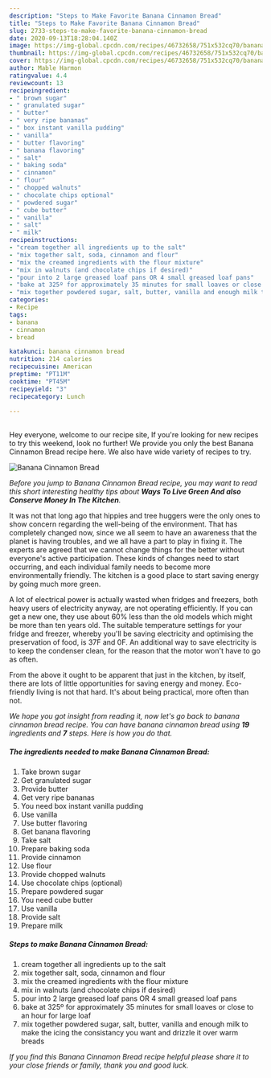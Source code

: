 ```yaml
---
description: "Steps to Make Favorite Banana Cinnamon Bread"
title: "Steps to Make Favorite Banana Cinnamon Bread"
slug: 2733-steps-to-make-favorite-banana-cinnamon-bread
date: 2020-09-13T18:28:04.140Z
image: https://img-global.cpcdn.com/recipes/46732658/751x532cq70/banana-cinnamon-bread-recipe-main-photo.jpg
thumbnail: https://img-global.cpcdn.com/recipes/46732658/751x532cq70/banana-cinnamon-bread-recipe-main-photo.jpg
cover: https://img-global.cpcdn.com/recipes/46732658/751x532cq70/banana-cinnamon-bread-recipe-main-photo.jpg
author: Mable Harmon
ratingvalue: 4.4
reviewcount: 13
recipeingredient:
- " brown sugar"
- " granulated sugar"
- " butter"
- " very ripe bananas"
- " box instant vanilla pudding"
- " vanilla"
- " butter flavoring"
- " banana flavoring"
- " salt"
- " baking soda"
- " cinnamon"
- " flour"
- " chopped walnuts"
- " chocolate chips optional"
- " powdered sugar"
- " cube butter"
- " vanilla"
- " salt"
- " milk"
recipeinstructions:
- "cream together all ingredients up to the salt"
- "mix together salt, soda, cinnamon and flour"
- "mix the creamed ingredients with the flour mixture"
- "mix in walnuts (and chocolate chips if desired)"
- "pour into 2 large greased loaf pans OR 4 small greased loaf pans"
- "bake at 325º for approximately 35 minutes for small loaves or close to an hour for large loaf"
- "mix together powdered sugar, salt, butter, vanilla and enough milk to make the icing the consistancy you want and drizzle it over warm breads"
categories:
- Recipe
tags:
- banana
- cinnamon
- bread

katakunci: banana cinnamon bread 
nutrition: 214 calories
recipecuisine: American
preptime: "PT11M"
cooktime: "PT45M"
recipeyield: "3"
recipecategory: Lunch

---
```

<br>
Hey everyone, welcome to our recipe site, If you're looking for new recipes to try this weekend, look no further! We provide you only the best Banana Cinnamon Bread recipe here. We also have wide variety of recipes to try.
<br>


![Banana Cinnamon Bread](https://img-global.cpcdn.com/recipes/46732658/751x532cq70/banana-cinnamon-bread-recipe-main-photo.jpg)

<i>Before you jump to Banana Cinnamon Bread recipe, you may want to read this short interesting healthy tips about 
<strong>Ways To Live Green And also Conserve Money In The Kitchen</strong>.</i>
</br>

It was not that long ago that hippies and tree huggers were the only ones to show concern regarding the well-being of the environment. That has completely changed now, since we all seem to have an awareness that the planet is having troubles, and we all have a part to play in fixing it. The experts are agreed that we cannot change things for the better without everyone's active participation. These kinds of changes need to start occurring, and each individual family needs to become more environmentally friendly. The kitchen is a good place to start saving energy by going much more green.

A lot of electrical power is actually wasted when fridges and freezers, both heavy users of electricity anyway, are not operating efficiently. If you can get a new one, they use about 60% less than the old models which might be more than ten years old. The suitable temperature settings for your fridge and freezer, whereby you'll be saving electricity and optimising the preservation of food, is 37F and 0F. An additional way to save electricity is to keep the condenser clean, for the reason that the motor won't have to go as often.

From the above it ought to be apparent that just in the kitchen, by itself, there are lots of little opportunities for saving energy and money. Eco-friendly living is not that hard. It's about being practical, more often than not.


<i>We hope you got insight from reading it, now let's go back to banana cinnamon bread recipe. You can have banana cinnamon bread using <strong>19</strong> ingredients and <strong>7</strong> steps. Here is how you do that.
</i>

##### The ingredients needed to make Banana Cinnamon Bread:

1. Take  brown sugar
1. Get  granulated sugar
1. Provide  butter
1. Get  very ripe bananas
1. You need  box instant vanilla pudding
1. Use  vanilla
1. Use  butter flavoring
1. Get  banana flavoring
1. Take  salt
1. Prepare  baking soda
1. Provide  cinnamon
1. Use  flour
1. Provide  chopped walnuts
1. Use  chocolate chips (optional)
1. Prepare  powdered sugar
1. You need  cube butter
1. Use  vanilla
1. Provide  salt
1. Prepare  milk


##### Steps to make Banana Cinnamon Bread:

1. cream together all ingredients up to the salt
1. mix together salt, soda, cinnamon and flour
1. mix the creamed ingredients with the flour mixture
1. mix in walnuts (and chocolate chips if desired)
1. pour into 2 large greased loaf pans OR 4 small greased loaf pans
1. bake at 325º for approximately 35 minutes for small loaves or close to an hour for large loaf
1. mix together powdered sugar, salt, butter, vanilla and enough milk to make the icing the consistancy you want and drizzle it over warm breads


<i>If you find this Banana Cinnamon Bread recipe helpful please share it to your close friends or family, thank you and good luck.</i>
